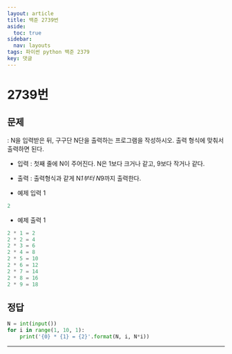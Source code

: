 ```yaml
---
layout: article
title: 백준 2739번
aside:
  toc: true
sidebar:
  nav: layouts
tags: 파이썬 python 백준 2379
key: 댓글
---
```

# 2739번
## 문제
 : N을 입력받은 뒤, 구구단 N단을 출력하는 프로그램을 작성하시오. 출력 형식에 맞춰서 출력하면 된다.

- 입력
 : 첫째 줄에 N이 주어진다. N은 1보다 크거나 같고, 9보다 작거나 같다.

- 출력
 : 출력형식과 같게 N*1부터 N*9까지 출력한다.

- 예제 입력 1
```python
2
```
- 예제 출력 1 
```python
2 * 1 = 2
2 * 2 = 4
2 * 3 = 6
2 * 4 = 8
2 * 5 = 10
2 * 6 = 12
2 * 7 = 14
2 * 8 = 16
2 * 9 = 18
```

## 정답
```python
N = int(input())
for i in range(1, 10, 1):
    print('{0} * {1} = {2}'.format(N, i, N*i))
```

---
